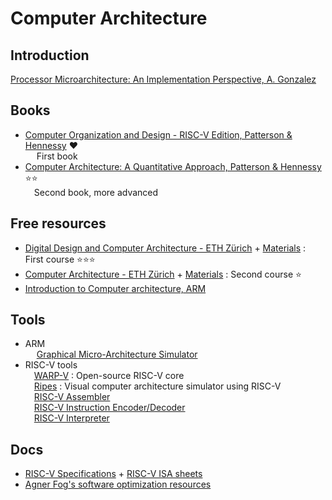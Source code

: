 # Computer Architecture

## Introduction 

[Processor Microarchitecture: An Implementation Perspective, A. Gonzalez](https://drive.google.com/file/d/1t16Z7g40b3D2FhSQYjsbbubuRT3f5Ncq/view?usp=drive_link)

## Books
* [Computer Organization and Design - RISC-V Edition, Patterson & Hennessy](https://drive.google.com/file/d/1g5084zQl1rht45y5ysFzewLuau2Qw2f-/view?usp=drive_link) ❤️  
&emsp; First book
* [Computer Architecture: A Quantitative Approach, Patterson & Hennessy](https://drive.google.com/file/d/1oia5wUTSh3CBh6u5QcullHaC8R2VUOlY/view?usp=drive_link) ⭐⭐  
&emsp;Second book, more advanced

## Free resources
* [Digital Design and Computer Architecture - ETH Zürich](https://www.youtube.com/playlist?list=PL5Q2soXY2Zi-EImKxYYY1SZuGiOAOBKaf) + [Materials](https://safari.ethz.ch/digitaltechnik/spring2023/doku.php?id=schedule) : First course ⭐⭐⭐
* [Computer Architecture - ETH Zürich](https://www.youtube.com/watch?v=VcKjvwD930o&list=PL5Q2soXY2Zi-EImKxYYY1SZuGiOAOBKaf) + [Materials](https://safari.ethz.ch/architecture/fall2023/doku.php?id=schedule) : Second course ⭐
* [Introduction to Computer architecture, ARM](https://github.com/arm-university/Introduction-to-Computer-Architecture-Education-Kit.git)

## Tools
* ARM  
&emsp; [Graphical Micro-Architecture Simulator](https://drive.google.com/drive/folders/1ZwBh0Hk_Uf61rxIBoqanmZNbQLchoz06?usp=drive_link)
* RISC-V tools  
&emsp;[WARP-V](https://warp-v.org/) : Open-source RISC-V core  
&emsp;[Ripes](https://github.com/mortbopet/Ripes.git) : Visual computer architecture simulator using RISC-V  
&emsp;[RISC-V Assembler](https://riscvasm.lucasteske.dev/)  
&emsp;[RISC-V Instruction Encoder/Decoder](https://luplab.gitlab.io/rvcodecjs/)  
&emsp;[RISC-V Interpreter](https://www.cs.cornell.edu/courses/cs3410/2019sp/riscv/interpreter/)

## Docs
* [RISC-V Specifications](https://riscv.org/technical/specifications/) + [RISC-V ISA sheets](https://github.com/victorbouvet/Roadmap/tree/ec17ef6c32fb0fd58b2246a29d8c505602e1f49d/Documentations/Computer%20architecture/RISC-V)
* [Agner Fog's software optimization resources](https://github.com/victorbouvet/Roadmap/tree/ec17ef6c32fb0fd58b2246a29d8c505602e1f49d/Documentations/Computer%20architecture/Agner%20Fog)

